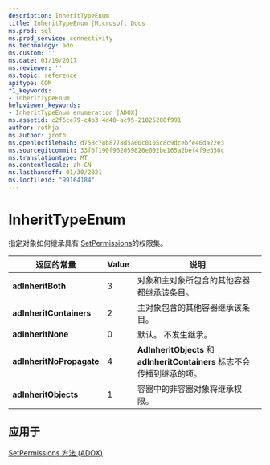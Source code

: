 ```yaml
---
description: InheritTypeEnum
title: InheritTypeEnum |Microsoft Docs
ms.prod: sql
ms.prod_service: connectivity
ms.technology: ado
ms.custom: ''
ms.date: 01/19/2017
ms.reviewer: ''
ms.topic: reference
apitype: COM
f1_keywords:
- InheritTypeEnum
helpviewer_keywords:
- InheritTypeEnum enumeration [ADOX]
ms.assetid: c2f6ce79-c4b3-4d40-ac95-21025208f991
author: rothja
ms.author: jroth
ms.openlocfilehash: d758c78b8778d5a00c0105c8c9dcebfe40da22e3
ms.sourcegitcommit: 33f0f190f962059826e002be165a2bef4f9e350c
ms.translationtype: MT
ms.contentlocale: zh-CN
ms.lasthandoff: 01/30/2021
ms.locfileid: "99164184"
---
```

# <a name="inherittypeenum"></a>InheritTypeEnum
指定对象如何继承具有 [SetPermissions](./setpermissions-method-adox.md)的权限集。  
  
|返回的常量|Value|说明|  
|--------------|-----------|-----------------|  
|**adInheritBoth**|3|对象和主对象所包含的其他容器都继承该条目。|  
|**adInheritContainers**|2|主对象包含的其他容器继承该条目。|  
|**adInheritNone**|0|默认。 不发生继承。|  
|**adInheritNoPropagate**|4|**AdInheritObjects** 和 **adInheritContainers** 标志不会传播到继承的项。|  
|**adInheritObjects**|1|容器中的非容器对象将继承权限。|  
  
## <a name="applies-to"></a>应用于  
 [SetPermissions 方法 (ADOX)](./setpermissions-method-adox.md)